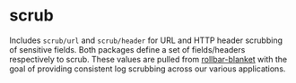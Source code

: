 # scrub

Includes `scrub/url` and `scrub/header` for URL and HTTP header scrubbing of sensitive fields. Both packages define a set of fields/headers respectively to scrub. These values are pulled from [rollbar-blanket](github.com/heroku/rollbar-blanket/) with the goal of providing consistent log scrubbing  across our various applications.
